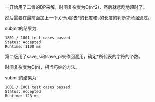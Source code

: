 一开始用了二维的DP来解，时间复杂度为O(n^2)，然后就悲剧地超时了。

然后需要在最前面加上一个关于p除去*的长度和s的长度的判断才勉强通过。

submit的结果为:
```
1801 / 1801 test cases passed.
Status: Accepted
Runtime: 1100 ms
```

第二版用了save_si和save_pi来作回溯用，确定*所代表的字符的个数。

时间复杂度为O(n)，相当巧妙的方法。

submit的结果为:
```
1801 / 1801 test cases passed.
Status: Accepted
Runtime: 128 ms
```

